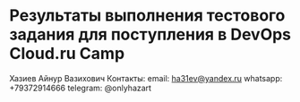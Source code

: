 # Результаты выполнения тестового задания для поступления в DevOps Cloud.ru Camp

Хазиев Айнур Вазихович
Контакты:
    email: ha31ev@yandex.ru
    whatsapp: +79372914666
    telegram: @onlyhazart

